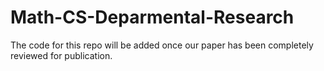 # Math-CS-Deparmental-Research
The code for this repo will be added once our paper has been completely reviewed for publication.
